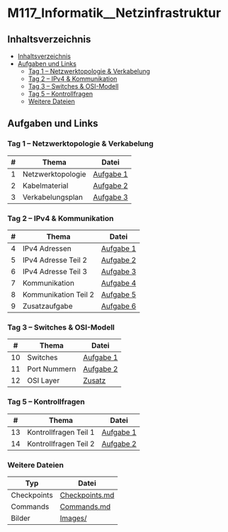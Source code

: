 # M117_Informatik__Netzinfrastruktur

## Inhaltsverzeichnis
- [Inhaltsverzeichnis](#inhaltsverzeichnis)
- [Aufgaben und Links](#aufgaben-und-links)
  - [Tag 1 – Netzwerktopologie \& Verkabelung](#tag-1--netzwerktopologie--verkabelung)
  - [Tag 2 – IPv4 \& Kommunikation](#tag-2--ipv4--kommunikation)
  - [Tag 3 – Switches \& OSI-Modell](#tag-3--switches--osi-modell)
  - [Tag 5 – Kontrollfragen](#tag-5--kontrollfragen)
  - [Weitere Dateien](#weitere-dateien)

## Aufgaben und Links

### Tag 1 – Netzwerktopologie & Verkabelung
| # | Thema              | Datei |
|---|--------------------|-------|
| 1 | Netzwerktopologie  | [Aufgabe 1](Aufgaben/Tag_1/Aufgabe_1_Netzwerktopologie.md) |
| 2 | Kabelmaterial      | [Aufgabe 2](Aufgaben/Tag_1/Aufgabe_2_Kabelmaterial.md) |
| 3 | Verkabelungsplan   | [Aufgabe 3](Aufgaben/Tag_1/Aufgabe_3_Verkabelungsplan.md) |

### Tag 2 – IPv4 & Kommunikation
| # | Thema                  | Datei |
|---|------------------------|-------|
| 4 | IPv4 Adressen          | [Aufgabe 1](Aufgaben/Tag_2/Aufgabe_1_IPv4_Adressen.md) |
| 5 | IPv4 Adresse Teil 2    | [Aufgabe 2](Aufgaben/Tag_2/Aufgabe_2_IPv4_Adresse_2.md) |
| 6 | IPv4 Adresse Teil 3    | [Aufgabe 3](Aufgaben/Tag_2/Aufgabe_3_IPv4_Adresse_3.md) |
| 7 | Kommunikation          | [Aufgabe 4](Aufgaben/Tag_2/Aufgabe_4_Kommunikation.md) |
| 8 | Kommunikation Teil 2   | [Aufgabe 5](Aufgaben/Tag_2/Aufgabe_5_Kommunikation_2.md) |
| 9 | Zusatzaufgabe          | [Aufgabe 6](Aufgaben/Tag_2/Aufgabe_6_Zusatz.md) |

### Tag 3 – Switches & OSI-Modell
| # | Thema          | Datei |
|---|----------------|-------|
| 10 | Switches       | [Aufgabe 1](Aufgaben/Tag_3/Aufgabe_1_Switches.md) |
| 11 | Port Nummern   | [Aufgabe 2](Aufgaben/Tag_3/Aufgabe_2_Port_Nummern.md) |
| 12 | OSI Layer      | [Zusatz](Aufgaben/Tag_3/Osi_Layer.md) |

### Tag 5 – Kontrollfragen
| # | Thema                | Datei |
|---|----------------------|-------|
| 13 | Kontrollfragen Teil 1 | [Aufgabe 1](Aufgaben/Tag_5/Aufgabe_1_Kontrollfragen.md) |
| 14 | Kontrollfragen Teil 2 | [Aufgabe 2](Aufgaben/Tag_5/Aufgabe_2_Kontrollfragen_2.md) |

### Weitere Dateien
| Typ         | Datei |
|-------------|-------|
| Checkpoints | [Checkpoints.md](Checkpoints.md) |
| Commands    | [Commands.md](Commands.md) |
| Bilder      | [Images/](Images/) |
